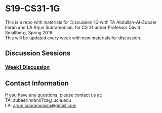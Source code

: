 # S19-CS31-1G

This is a repo with materials for Discussion 1G with TA Abdullah-Al-Zubaer Imran and LA Arjun Subramonian, for CS 31 under Professor David Smallberg, Spring 2019.  
This will be updated every week with new materials for discussion.


## Discussion Sessions

### <a href = "https://github.com/zubaerimran/S19-CS31-1G/blob/master/week1/spring19_cs31_w1.pdf">Week1 Discussion</a>



## Contact Information

If you have any questions, please contact us at:  
TA: zubaerimran07cs@.ucla.edu  
LA: arjun.subramonian@gmail.com
